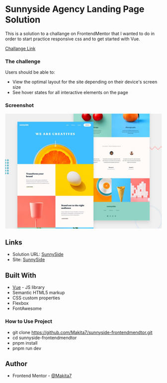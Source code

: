# Sunnyside Agency Landing Page Solution

This is a solution to a challange on FrontendMentor that I wanted to do in order to start practice responsive css and to get started with Vue.

[Challange Link](https://www.frontendmentor.io/challenges/sunnyside-agency-landing-page-7yVs3B6ef/hub/sunnyside-agency-landing-page-gcoXZb4P9o)

### The challenge

Users should be able to:

- View the optimal layout for the site depending on their device's screen size
- See hover states for all interactive elements on the page
### Screenshot

![](./src//assets//desktop-preview.jpg)

## Links
- Solution URL: [SunnySide](https://www.frontendmentor.io/solutions/sunnyside-agency-landing-page-using-vue-js-36H0SSWMWL)
- Site: [SunnySide](https://makita7.github.io/sunnyside-frontendmendtor/)

## Built With
- [Vue](https://vuejs.org/) - JS library
- Semantic HTML5 markup
- CSS custom properties
- Flexbox
- FontAwesome

### How to Use Project
- git clone https://github.com/Makita7/sunnyside-frontendmendtor.git
- cd sunnyside-frontendmendtor
- pnpm install
- pnpm run dev
## Author
<!-- - Website - [Add your name here](https://www.your-site.com) -->
- Frontend Mentor - [@Makita7](https://www.frontendmentor.io/profile/Makita7)
